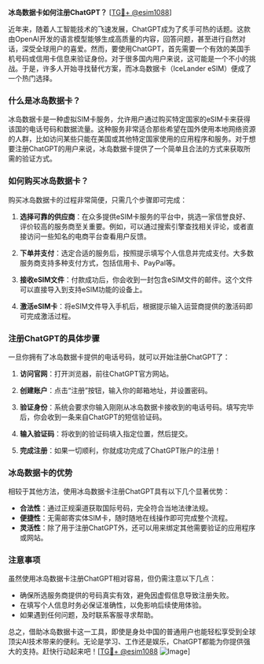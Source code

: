 **冰岛数据卡如何注册ChatGPT？** [[TG💪+ @esim1088](https://t.me/s/esim1088)]

近年来，随着人工智能技术的飞速发展，ChatGPT成为了炙手可热的话题。这款由OpenAI开发的语言模型能够生成高质量的内容，回答问题，甚至进行自然对话，深受全球用户的喜爱。然而，要使用ChatGPT，首先需要一个有效的美国手机号码或信用卡信息来验证身份。对于很多国内用户来说，这可能是一个不小的挑战。于是，许多人开始寻找替代方案，而冰岛数据卡（IceLander eSIM）便成了一个热门选择。

### 什么是冰岛数据卡？

冰岛数据卡是一种虚拟SIM卡服务，允许用户通过购买特定国家的eSIM卡来获得该国的电话号码和数据流量。这种服务非常适合那些希望在国外使用本地网络资源的人群，比如访问某些只能在美国或其他特定国家使用的应用程序和服务。对于想要注册ChatGPT的用户来说，冰岛数据卡提供了一个简单且合法的方式来获取所需的验证方式。

### 如何购买冰岛数据卡？

购买冰岛数据卡的过程非常简便，只需几个步骤即可完成：

1. **选择可靠的供应商**：在众多提供eSIM卡服务的平台中，挑选一家信誉良好、评价较高的服务商至关重要。例如，可以通过搜索引擎查找相关评论，或者直接访问一些知名的电商平台查看用户反馈。
   
2. **下单并支付**：选定合适的服务后，按照提示填写个人信息并完成支付。大多数服务商支持多种支付方式，包括信用卡、PayPal等。

3. **接收eSIM文件**：付款成功后，你会收到一封包含eSIM文件的邮件。这个文件可以直接导入到支持eSIM功能的设备上。

4. **激活eSIM卡**：将eSIM文件导入手机后，根据提示输入运营商提供的激活码即可完成激活过程。

### 注册ChatGPT的具体步骤

一旦你拥有了冰岛数据卡提供的电话号码，就可以开始注册ChatGPT了：

1. **访问官网**：打开浏览器，前往ChatGPT官方网站。

2. **创建账户**：点击“注册”按钮，输入你的邮箱地址，并设置密码。

3. **验证身份**：系统会要求你输入刚刚从冰岛数据卡接收到的电话号码。填写完毕后，你会收到一条来自ChatGPT的短信验证码。

4. **输入验证码**：将收到的验证码填入指定位置，然后提交。

5. **完成注册**：如果一切顺利，你就成功完成了ChatGPT账户的注册！

### 冰岛数据卡的优势

相较于其他方法，使用冰岛数据卡注册ChatGPT具有以下几个显著优势：

- **合法性**：通过正规渠道获取国际号码，完全符合当地法律法规。
- **便捷性**：无需邮寄实体SIM卡，随时随地在线操作即可完成整个流程。
- **灵活性**：除了用于注册ChatGPT外，还可以用来绑定其他需要验证的应用程序或网站。

### 注意事项

虽然使用冰岛数据卡注册ChatGPT相对容易，但仍需注意以下几点：

- 确保所选服务商提供的号码真实有效，避免因虚假信息导致注册失败。
- 在填写个人信息时务必保证准确性，以免影响后续使用体验。
- 如果遇到任何问题，及时联系客服寻求帮助。

总之，借助冰岛数据卡这一工具，即使是身处中国的普通用户也能轻松享受到全球顶尖AI技术带来的便利。无论是学习、工作还是娱乐，ChatGPT都能为你提供强大的支持。赶快行动起来吧！[[TG💪+ @esim1088](https://t.me/s/esim1088) ![Image](https://i.postimg.cc/4NQfJmqS/Snipaste-2025-05-13-00-14-12.png)]